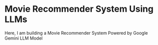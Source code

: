 # Movie Recommender System Using LLMs
Here, I am building a Movie Recommender System Powered by Google Gemini LLM Model
